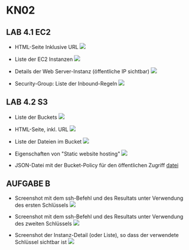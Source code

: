 # KN02

## LAB 4.1 EC2

- HTML-Seite Inklusive URL
![](Screenshots/LAB1-HTMLSEITE.png?raw=true)

- Liste der EC2 Instanzen
![](Screenshots/LAB1-EC2INSTANZEN.png?raw=true)

- Details der Web Server-Instanz (öffentliche IP sichtbar)
![](Screenshots/LAB1-WEBSERVERINSTANZ.png?raw=true)

- Security-Group: Liste der Inbound-Regeln
![](Screenshots/LAB1-INBOUNDREGELN.png?raw=true)

## LAB 4.2 S3

- Liste der Buckets
![](Screenshots/LAB2-LISTEDERBUCKETS.png?raw=true)

- HTML-Seite, inkl. URL
![](Screenshots/LAB2-HTMLSEITE.png?raw=true)

- Liste der Dateien im Bucket
![](Screenshots/LAB2-DATEIEN.png?raw=true)
  
- Eigenschaften von "Static website hosting"
![](Screenshots/LAB2-STATICHOSTING.png?raw=true)
  
- JSON-Datei mit der Bucket-Policy für den öffentlichen Zugriff
[datei](bucketpolicy.json)

## AUFGABE B

- Screenshot mit dem ssh-Befehl und des Resultats unter Verwendung des ersten Schlüssels
![](Screenshots/AUFGABEB-ERSTERSCHLÜSSEL.png?raw=true)
  
- Screenshot mit dem ssh-Befehl und des Resultats unter Verwendung des zweiten Schlüssels
![](Screenshots/AUFGABEB-ZWEITERSCHLÜSSEL.png?raw=true)

- Screenshot der Instanz-Detail (oder Liste), so dass der verwendete Schlüssel sichtbar ist
![](Screenshots/AUFGABEB-DETAILS.png?raw=true)
